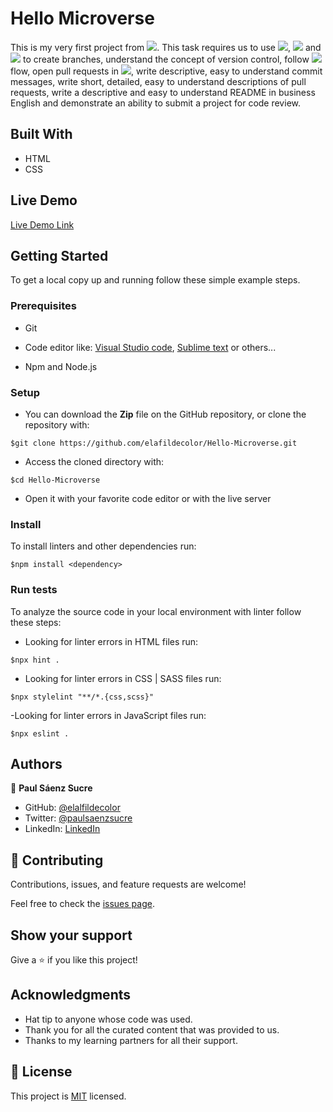 # Hello Microverse

This is my very first project from ![](https://img.shields.io/badge/Microverse-blueviolet). This task requires us to use ![](https://img.shields.io/badge/Git-orange), ![](https://img.shields.io/badge/GitHub-blueviolet) and ![](https://img.shields.io/badge/Visual_Studio_Code-blue) to create branches, understand the concept of version control, follow ![](https://img.shields.io/badge/GitHub-blueviolet) flow, open pull requests in ![](https://img.shields.io/badge/GitHub-blueviolet), write descriptive, easy to understand commit messages, write short, detailed, easy to understand descriptions of pull requests, write a descriptive and easy to understand README in business English and demonstrate an ability to submit a project for code review.

## Built With

- HTML
- CSS

## Live Demo

[Live Demo Link](https://elafildecolor.github.io/Hello-Microverse/)


## Getting Started

To get a local copy up and running follow these simple example steps.

### Prerequisites

- Git

- Code editor like: [Visual Studio code](https://code.visualstudio.com/), [Sublime text](https://www.sublimetext.com/) or others...

- Npm and Node.js

### Setup

- You can download the **Zip** file on the GitHub repository, or clone the repository with:
```
$git clone https://github.com/elafildecolor/Hello-Microverse.git
```

- Access the cloned directory with:
```
$cd Hello-Microverse
```

- Open it with your favorite code editor or with the live server


### Install

To install linters and other dependencies run:
```
$npm install <dependency>
```

### Run tests

To analyze the source code in your local environment with linter follow these steps:

- Looking for linter errors in HTML files run:
```
$npx hint .
```

- Looking for linter errors in CSS | SASS files run:
```
$npx stylelint "**/*.{css,scss}"
```

-Looking for linter errors in JavaScript files run:
```
$npx eslint .
```

## Authors

👤 **Paul Sáenz Sucre**

- GitHub: [@elalfildecolor](https://github.com/elafildecolor)
- Twitter: [@paulsaenzsucre](https://twitter.com/paulsaenzsucre)
- LinkedIn: [LinkedIn](https://www.linkedin.com/in/paulsaenzsucre)

## 🤝 Contributing

Contributions, issues, and feature requests are welcome!

Feel free to check the [issues page](https://github.com/elafildecolor/Hello-Microverse/issues).

## Show your support

Give a ⭐️ if you like this project!

## Acknowledgments

- Hat tip to anyone whose code was used.
- Thank you for all the curated content that was provided to us.
- Thanks to my learning partners for all their support.

## 📝 License

This project is [MIT](./LICENSE) licensed.
